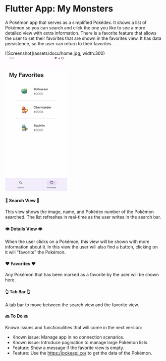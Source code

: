 # Flutter App: My Monsters

A Pokémon app that serves as a simplified Pokédex. It shows a list of Pokémon so you can search and click the one you like to see a more detailed view with extra information.
There is a favorite feature that allows the user to set their favorites that are shown in the favorites view. It has data persistence, so the user can return to their favorites.

![Screenshot](assets/docu/home.jpg, width:300)
<img src="assets/docu/favorites.jpg" width="200"/>
 
#### 🦖 **Search View** 🦖️

This view shows the image, name, and Pokédex number of the Pokémon searched. The list refreshes in real-time as the user writes in the search bar.

#### 👁 **Details View** 👁

When the user clicks on a Pokémon, this view will be shown with more information about it. In this view the user will also find a button, clicking on it will "favorite" the Pokémon.

#### ❤️ **Favorites** ❤️

Any Pokémon that has been marked as a favorite by the user will be shown here.

#### 👆 **Tab Bar** 👆

A tab bar to move between the search view and the favorite view.

#### 🔜 **To Do** 🔜

Known issues and functionalities that will come in the next version:

- Known issue: Manage app in no connection scenarios.
- Known issue: Introduce pagination to manage large Pokémon lists.
- Feature: Show a message if the favorite view is empty.
- Feature: Use the https://pokeapi.co/ to get the data of the Pokémon.
